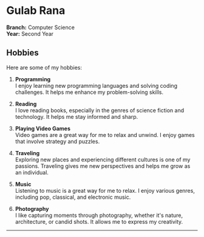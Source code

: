 # Gulab Rana
**Branch:** Computer Science  
**Year:** Second Year

## Hobbies

Here are some of my hobbies:

1. **Programming**  
   I enjoy learning new programming languages and solving coding challenges. It helps me enhance my problem-solving skills.

2. **Reading**  
   I love reading books, especially in the genres of science fiction and technology. It helps me stay informed and sharp.

3. **Playing Video Games**  
   Video games are a great way for me to relax and unwind. I enjoy games that involve strategy and puzzles.

4. **Traveling**  
   Exploring new places and experiencing different cultures is one of my passions. Traveling gives me new perspectives and helps me grow as an individual.

5. **Music**  
   Listening to music is a great way for me to relax. I enjoy various genres, including pop, classical, and electronic music.

6. **Photography**  
   I like capturing moments through photography, whether it's nature, architecture, or candid shots. It allows me to express my creativity.

---


